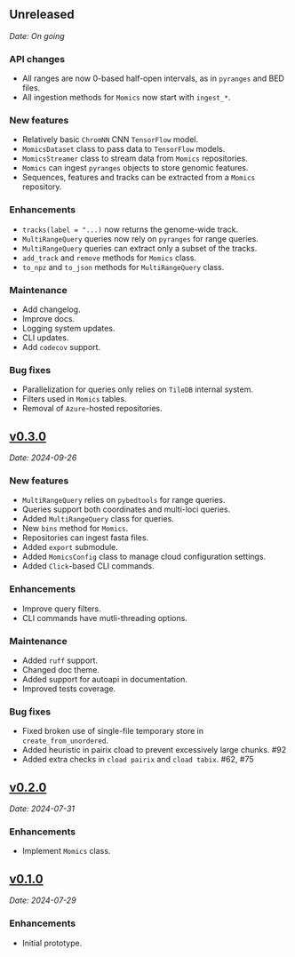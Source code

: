 ## Unreleased

*Date: On going*

### API changes

* All ranges are now 0-based half-open intervals, as in `pyranges` and BED files.
* All ingestion methods for `Momics` now start with `ingest_*`.

### New features

* Relatively basic `ChromNN` CNN `TensorFlow` model.
* `MomicsDataset` class to pass data to `TensorFlow` models.
* `MomicsStreamer` class to stream data from `Momics` repositories.
* `Momics` can ingest `pyranges` objects to store genomic features.
* Sequences, features and tracks can be extracted from a `Momics` repository.

### Enhancements

* `tracks(label = "...)` now returns the genome-wide track.
* `MultiRangeQuery` queries now rely on `pyranges` for range queries.
* `MultiRangeQuery` queries can extract only a subset of the tracks.
* `add_track` and `remove` methods for `Momics` class.
* `to_npz` and `to_json` methods for `MultiRangeQuery` class.

### Maintenance

* Add changelog.
* Improve docs.
* Logging system updates.
* CLI updates.
* Add `codecov` support.

### Bug fixes

* Parallelization for queries only relies on `TileDB` internal system.
* Filters used in `Momics` tables.
* Removal of `Azure`-hosted repositories.

## [v0.3.0](https://github.com/js2264/momics/releases/tag/0.3.0)

*Date: 2024-09-26*

### New features

* `MultiRangeQuery` relies on `pybedtools` for range queries.
* Queries support both coordinates and multi-loci queries.
* Added `MultiRangeQuery` class for queries.
* New `bins` method for `Momics`.
* Repositories can ingest fasta files.
* Added `export` submodule.
* Added `MomicsConfig` class to manage cloud configuration settings.
* Added `Click`-based CLI commands.

### Enhancements

* Improve query filters.
* CLI commands have mutli-threading options.

### Maintenance

* Added `ruff` support.
* Changed doc theme.
* Added support for autoapi in documentation.
* Improved tests coverage.

### Bug fixes

* Fixed broken use of single-file temporary store in `create_from_unordered`.
* Added heuristic in pairix cload to prevent excessively large chunks. #92
* Added extra checks in `cload pairix` and `cload tabix`. #62, #75

## [v0.2.0](https://github.com/js2264/momics/releases/tag/0.2.0)

*Date: 2024-07-31*

### Enhancements

* Implement `Momics` class.

## [v0.1.0](https://github.com/js2264/momics/releases/tag/0.1.0)

*Date: 2024-07-29*

### Enhancements

* Initial prototype.
